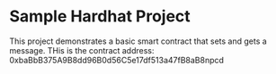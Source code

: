 # Sample Hardhat Project

This project demonstrates a basic smart contract that sets and gets a message. 
THis is the contract address: 0xbaBbB375A9B8dd96B0d56C5e17df513a47fB8aB8npcd